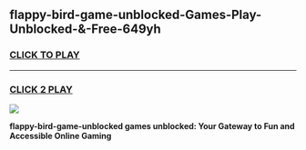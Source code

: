 
## flappy-bird-game-unblocked-Games-Play-Unblocked-&-Free-649yh
<h3>
<a href="https://premium76.site?title=flappy-bird-game-unblocked&ref=24A">CLICK TO PLAY</a></h3>
<hr>

<h3>
<a href="https://premium76.site?title=flappy-bird-game-unblocked&ref=24A">CLICK 2 PLAY</a>
  
</h3>

<a href="https://premium76.site?title=flappy-bird-game-unblocked&ref=24A"><img src="https://clearcache.store/games.png"></a>


**flappy-bird-game-unblocked games unblocked: Your Gateway to Fun and Accessible Online Gaming**
